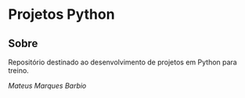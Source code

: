 # Projetos Python

## Sobre

Repositório destinado ao desenvolvimento de projetos em Python para treino.

_Mateus Marques Barbio_
